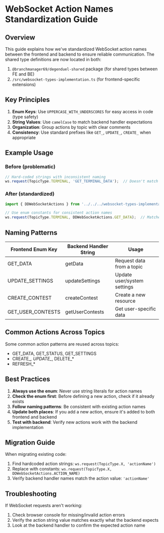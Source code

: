 # WebSocket Action Names Standardization Guide

## Overview

This guide explains how we've standardized WebSocket action names between the frontend and backend to ensure reliable communication. The shared type definitions are now located in both:

1. `@branchmanager69/degenduel-shared` package (for shared types between FE and BE)
2. `/src/websocket-types-implementation.ts` (for frontend-specific extensions)

## Key Principles

1. **Enum Keys**: Use `UPPERCASE_WITH_UNDERSCORES` for easy access in code (type safety)
2. **String Values**: Use `camelCase` to match backend handler expectations
3. **Organization**: Group actions by topic with clear comments
4. **Consistency**: Use standard prefixes like `GET_`, `UPDATE_`, `CREATE_` when appropriate

## Example Usage

### Before (problematic)
```typescript
// Hard-coded strings with inconsistent naming
ws.request(TopicType.TERMINAL, 'GET_TERMINAL_DATA');  // Doesn't match backend's 'getData'
```

### After (standardized)
```typescript
import { DDWebSocketActions } from '../../../websocket-types-implementation';

// Use enum constants for consistent action names
ws.request(TopicType.TERMINAL, DDWebSocketActions.GET_DATA);  // Matches backend's 'getData'
```

## Naming Patterns

| Frontend Enum Key | Backend Handler String | Usage |
|-------------------|------------------------|-------|
| GET_DATA          | getData                | Request data from a topic |
| UPDATE_SETTINGS   | updateSettings         | Update user/system settings |
| CREATE_CONTEST    | createContest          | Create a new resource |
| GET_USER_CONTESTS | getUserContests        | Get user-specific data |

## Common Actions Across Topics

Some common action patterns are reused across topics:
- GET_DATA, GET_STATUS, GET_SETTINGS
- CREATE_*, UPDATE_*, DELETE_*
- REFRESH_*

## Best Practices

1. **Always use the enum**: Never use string literals for action names
2. **Check the enum first**: Before defining a new action, check if it already exists
3. **Follow naming patterns**: Be consistent with existing action names
4. **Update both places**: If you add a new action, ensure it's added to both frontend and backend
5. **Test with backend**: Verify new actions work with the backend implementation

## Migration Guide

When migrating existing code:

1. Find hardcoded action strings: `ws.request(TopicType.X, 'actionName')`
2. Replace with constants: `ws.request(TopicType.X, DDWebSocketActions.ACTION_NAME)`
3. Verify backend handler names match the action value: `'actionName'`

## Troubleshooting

If WebSocket requests aren't working:
1. Check browser console for missing/invalid action errors
2. Verify the action string value matches exactly what the backend expects
3. Look at the backend handler to confirm the expected action name